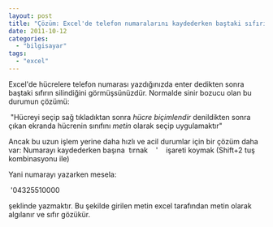 ```yaml
---
layout: post
title: "Çözüm: Excel'de telefon numaralarını kaydederken baştaki sıfırın kaybolması sorunu"
date: 2011-10-12
categories: 
  - "bilgisayar"
tags: 
  - "excel"
---
```


Excel'de hücrelere telefon numarası yazdığınızda enter dedikten sonra baştaki sıfırın silindiğini görmüşsünüzdür. Normalde sinir bozucu olan bu durumun çözümü:

 "Hücreyi seçip sağ tıkladıktan sonra _hücre biçimlendir_ denildikten sonra çıkan ekranda hücrenin sınıfını _metin_ olarak seçip uygulamaktır"

Ancak bu uzun işlem yerine daha hızlı ve acil durumlar için bir çözüm daha var: Numarayı kaydederken başına  tırnak    '    işareti koymak (Shift+2 tuş kombinasyonu ile)

Yani numarayı yazarken mesela:

 '04325510000

şeklinde yazmaktır. Bu şekilde girilen metin excel tarafından metin olarak algılanır ve sıfır gözükür.
